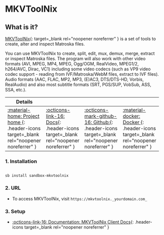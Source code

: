 # MKVToolNix

## What is it?

[MKVToolNix](https://mkvtoolnix.download){: target=_blank rel="noopener noreferrer" } is a set of tools to create, alter and inspect Matroska files.

You can use MKVToolNix to create, split, edit, mux, demux, merge, extract or inspect Matroska files. The program will also work with other video formats (AVI, MPEG, MP4, MPEG, Ogg/OGM, RealVideo, MPEG1/2, h264/AVC, Dirac, VC1) including some video codecs (such as VP9 video codec support - reading from IVF/Matroska/WebM files, extract to IVF files). Audio formats (AAC, FLAC, MP2, MP3, (E)AC3, DTS/DTS-HD, Vorbis, RealAudio) and also most subtitle formats (SRT, PGS/SUP, VobSub, ASS, SSA, etc.).

| Details     |             |             |             |
|-------------|-------------|-------------|-------------|
| [:material-home: Project home ](https://mkvtoolnix.download){: .header-icons target=_blank rel="noopener noreferrer" } | [:octicons-link-16: Docs](https://mkvtoolnix.download/docs.html){: .header-icons target=_blank rel="noopener noreferrer" } | [:octicons-mark-github-16: Github:](https://github.com/jlesage/docker-mkvtoolnix){: .header-icons target=_blank rel="noopener noreferrer" } | [:material-docker: Docker ](https://hub.docker.com/r/jlesage/mkvtoolnix){: .header-icons target=_blank rel="noopener noreferrer" }|


### 1. Installation

``` shell

sb install sandbox-mkvtoolnix

```

### 2. URL

- To access MKVToolNix, visit `https://mkvtoolnix._yourdomain.com_`

### 3. Setup

- [:octicons-link-16: Documentation: MKVToolNix Client Docs](https://mkvtoolnix.download/docs.html){: .header-icons target=_blank rel="noopener noreferrer" }
